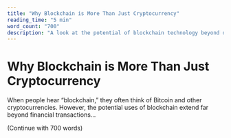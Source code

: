 ```yaml
---
title: "Why Blockchain is More Than Just Cryptocurrency"
reading_time: "5 min"
word_count: "700"
description: "A look at the potential of blockchain technology beyond digital currency, from supply chain management to voting systems."
---
```


# Why Blockchain is More Than Just Cryptocurrency

When people hear “blockchain,” they often think of Bitcoin and other cryptocurrencies. However, the potential uses of blockchain extend far beyond financial transactions...

(Continue with 700 words)
